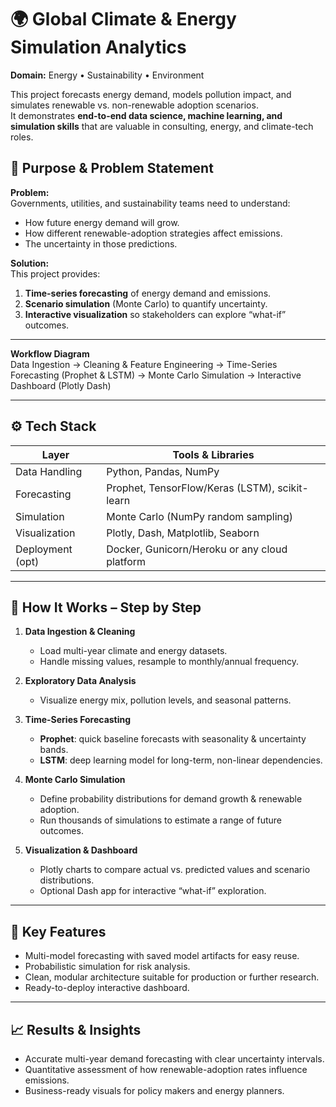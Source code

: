 # 🌍 Global Climate & Energy Simulation Analytics 

**Domain:** Energy • Sustainability • Environment  

This project forecasts energy demand, models pollution impact, and simulates renewable vs. non-renewable adoption scenarios.  
It demonstrates **end-to-end data science, machine learning, and simulation skills** that are valuable in consulting, energy, and climate-tech roles.



## 📌 Purpose & Problem Statement
**Problem:**  
Governments, utilities, and sustainability teams need to understand:
* How future energy demand will grow.
* How different renewable-adoption strategies affect emissions.
* The uncertainty in those predictions.

**Solution:**  
This project provides:
1. **Time-series forecasting** of energy demand and emissions.
2. **Scenario simulation** (Monte Carlo) to quantify uncertainty.
3. **Interactive visualization** so stakeholders can explore “what-if” outcomes.

---

**Workflow Diagram**  
Data Ingestion → Cleaning & Feature Engineering →
Time-Series Forecasting (Prophet & LSTM) →
Monte Carlo Simulation →
Interactive Dashboard (Plotly Dash)


---

## ⚙️ Tech Stack
| Layer            | Tools & Libraries                               |
|------------------|--------------------------------------------------|
| Data Handling    | Python, Pandas, NumPy                            |
| Forecasting      | Prophet, TensorFlow/Keras (LSTM), scikit-learn    |
| Simulation       | Monte Carlo (NumPy random sampling)               |
| Visualization    | Plotly, Dash, Matplotlib, Seaborn                 |
| Deployment (opt) | Docker, Gunicorn/Heroku or any cloud platform     |

---

## 🔑 How It Works – Step by Step

1. **Data Ingestion & Cleaning**  
   * Load multi-year climate and energy datasets.  
   * Handle missing values, resample to monthly/annual frequency.

2. **Exploratory Data Analysis**  
   * Visualize energy mix, pollution levels, and seasonal patterns.

3. **Time-Series Forecasting**  
   * **Prophet**: quick baseline forecasts with seasonality & uncertainty bands.  
   * **LSTM**: deep learning model for long-term, non-linear dependencies.

4. **Monte Carlo Simulation**  
   * Define probability distributions for demand growth & renewable adoption.  
   * Run thousands of simulations to estimate a range of future outcomes.

5. **Visualization & Dashboard**  
   * Plotly charts to compare actual vs. predicted values and scenario distributions.  
   * Optional Dash app for interactive “what-if” exploration.

---

## 🧩 Key Features
* Multi-model forecasting with saved model artifacts for easy reuse.
* Probabilistic simulation for risk analysis.
* Clean, modular architecture suitable for production or further research.
* Ready-to-deploy interactive dashboard.

---

## 📈 Results & Insights
* Accurate multi-year demand forecasting with clear uncertainty intervals.
* Quantitative assessment of how renewable-adoption rates influence emissions.
* Business-ready visuals for policy makers and energy planners.



